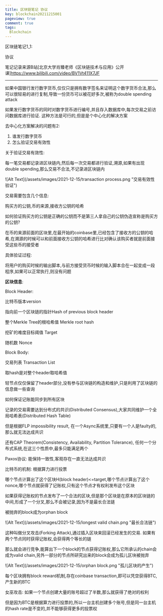 ```yaml
---
title: 区块链笔记 协议
key: blockchain20211215001
pageview: true
comment: true
tags:
  Blockchain
---
```


区块链笔记1_1:

协议

笔记记录来源B站[北京大学肖臻老师《区块链技术与应用》公开课]https://www.bilibili.com/video/BV1Vt411X7JF

<!--more-->

---

如果中国银行发行数字货币,仅仅只是拥有数字签名来证明这个数字货币合法,那么可以很轻易的进行复制,导致一份货币可以被花好多次,被称为double spending attack

如果发行数字货币的同时对数字货币进行编号,并且存入数据库中,每次交易之前访问数据库进行验证. 这种方法是可行的,但是是个中心化的解决方案

去中心化方案解决的问题有2:

1. 谁发行数字货币
2. 怎么验证交易有效性

关于验证交易有效性:

每一笔交易都记录进区块链内,然后每一次交易都进行验证,溯源,如果有出现double spending,那么交易不合法,不记录进区块链内

![Alt Text](/assets/images/2021-12-15/transaction process.png "交易有效性验证")

交易需要包含几个信息:

购买方的公钥,币的来源,接收方公钥的哈希

如何验证购买方的公钥是正确的公钥而不是第三人拿自己的公钥伪造宣称是购买方的公钥?

在币的来源前面的区块里,在最开始的coinbase里,已经包含了接收方的公钥的哈希,在溯源的时候可以和前面接收方公钥的哈希进行比对确认该购买者就是前面接受这些币的接受者

具体验证过程:

将用户的购买时候的输出脚本,与前方接受货币时候的输入脚本合在一起变成一段程序,如果可以正常执行,则没有问题

**区块信息**:

Block Header:

比特币版本version

指向前一个区块链的指针Hash of previous block header

整个Merkle Tree的根哈希值 Merkle root hash

挖矿的难度目标阈值 Target

随机数 Nonce

Block Body:

交易列表 Transaction List



取hash是对整个header取哈希值

轻节点仅仅保留了header部分,没有参与区块链的构造和维护,只是利用了区块链的信息做一些查询

如何保证记账能同步到所有区块

记录的交易需要达到分布式的共识(Distributed Consensus),大家共同维护一个全局哈希表(Distributed Hash Table)

但是根据FLP impossibility result, 在一个Async系统里,只要有一个人是faulty的,那么就无法达成共识

还有CAP Theorem(Consistency, Availability, Partition Tolerance), 任何一个分布式系统,在这三个性质中,最多只能满足两个

Paxos协议: 能保持一致性,客观存在一直无法达成共识



比特币的机制: 根据算力进行投票

哪个节点计算出了这个区块H(block header)<=target,哪个节点计算出了这个nonce,哪个节点就获得了记账权,只有这个节点才有权利发布这个区块

如果获得记账权的节点发布了一个合法的区块,但是那个区块是在原本的区块链的中间,形成了一个分叉,那么不会被记录,因为不是最长合法链

被抛弃的block成为orphan block

![Alt Text](/assets/images/2021-12-15/longest valid chain.png "最长合法链")

这种叫做分叉攻击(Forking Attack),通过插入区块来回滚已经发生的交易. 如果有两个节点同时获得记账权,会获得两个等长的链

那么就会进行竞争,能算出下一个block的节点获得记账权,那么它所承认的chain会成为valid chain,另外一部分的节点所研究出来的block会成为孤儿区块被抛弃

![Alt Text](/assets/images/2021-12-15/orphan block.png "孤儿区块的产生")

每个区块拥有block reward机制,存在coinbase transaction,即可以凭空获得BTC,产生新的BTC



女巫攻击: 如果一个节点创建大量的账号超过了半数,那么就获得了绝对的权利

但是因为BTC是根据算力进行投票的,所以一台主机创建多个账号,但是同一台主机的hash rate是不变的,并不能够获得更多的投票权